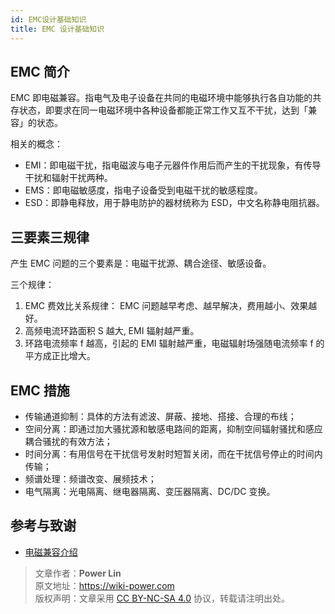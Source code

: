 ```yaml
---
id: EMC设计基础知识
title: EMC 设计基础知识
---
```


## EMC 简介

EMC 即电磁兼容。指电气及电子设备在共同的电磁环境中能够执行各自功能的共存状态，即要求在同一电磁环境中各种设备都能正常工作又互不干扰，达到「兼容」的状态。

相关的概念：

- EMI：即电磁干扰，指电磁波与电子元器件作用后而产生的干扰现象，有传导干扰和辐射干扰两种。
- EMS：即电磁敏感度，指电子设备受到电磁干扰的敏感程度。
- ESD：即静电释放，用于静电防护的器材统称为 ESD，中文名称静电阻抗器。

## 三要素三规律

产生 EMC 问题的三个要素是：电磁干扰源、耦合途径、敏感设备。

三个规律：

1. EMC 费效比关系规律： EMC 问题越早考虑、越早解决，费用越小、效果越好。
2. 高频电流环路面积 S 越大, EMI 辐射越严重。
3. 环路电流频率 f 越高，引起的 EMI 辐射越严重，电磁辐射场强随电流频率 f 的平方成正比增大。

## EMC 措施

- 传输通道抑制：具体的方法有滤波、屏蔽、接地、搭接、合理的布线；
- 空间分离：即通过加大骚扰源和敏感电路间的距离，抑制空间辐射骚扰和感应耦合骚扰的有效方法；
- 时间分离：有用信号在干扰信号发射时短暂关闭，而在干扰信号停止的时间内传输；
- 频谱处理：频谱改变、展频技术；
- 电气隔离：光电隔离、继电器隔离、变压器隔离、DC/DC 变换。

## 参考与致谢

- [电磁兼容介绍](https://blog.infonet.io/2021/04/04/%E7%94%B5%E7%A3%81%E5%85%BC%E5%AE%B9%E4%BB%8B%E7%BB%8D/)

> 文章作者：**Power Lin**  
> 原文地址：<https://wiki-power.com>  
> 版权声明：文章采用 [CC BY-NC-SA 4.0](https://creativecommons.org/licenses/by/4.0/deed.zh) 协议，转载请注明出处。
